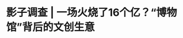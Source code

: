 <!DOCTYPE html>
<html lang="zh-CN">

<head>
    
<title>影子调查 | 一场火烧了16个亿？“博物馆”背后的文创生意_腾讯新闻</title>
<meta name="keywords" content="金丝楠,洪京城,博物馆,金丝楠木老屋,文旅,文创,火灾,长沙,火烧,湖南">
<meta name="description" content="在烈火和浓烟中，一栋二层木屋被烧成了废墟。这栋木屋位于长沙市中心的潮宗街，被称为“金丝楠木老屋文旅博物馆”。该“博物馆”由长沙市开福区城投集团负责建设，湖南商人洪京城无偿提供金丝楠木用材，并获得20年使用经营权。视频编辑：张兆亿(01:04)该“博物馆”建成后，洪京城多次在社交平台称，参照湖北恩施一栋类似建...">
<meta name="author" content="腾讯网">
<meta name="copyright" content="Copyright 1998 - 2025 Tencent. All Rights Reserved">
<meta property="og:type" content="news" />

<meta property="og:title" content="影子调查 | 一场火烧了16个亿？“博物馆”背后的文创生意_腾讯新闻" />
<meta property="og:description" content="在烈火和浓烟中，一栋二层木屋被烧成了废墟。这栋木屋位于长沙市中心的潮宗街，被称为“金丝楠木老屋文旅博物馆”。该“博物馆”由长沙市开福区城投集团负责建设，湖南商人洪京城无偿提供金丝楠木用材，并获得20年使用经营权。视频编辑：张兆亿(01:04)该“博物馆”建成后，洪京城多次在社交平台称，参照湖北恩施一栋类似建..." />
<meta property="og:url" content="https://news.qq.com/rain/a/20250529A028SE00" />
<meta property="og:image" content="https://inews.gtimg.com/news_ls/ORZsROSW-HwrJHYwHKJRxMMBEvRITxCtz1ThSlltAxNeEAA_640330/0" />
<meta property="article:author" content="澎湃新闻" />
<meta property="article:published_time" content="2025-05-29 09:04:30" />
<meta property="category" content="social" />

<meta name="baidu-site-verification" content="jJeIJ5X7pP" />
    <meta charset="utf-8" />
<meta http-equiv="X-UA-Compatible" content="IE=Edge" />
<meta name="viewport" content="width=device-width, initial-scale=1, shrink-to-fit=no" />
<link rel="dns-prefetch" href="mat1.gtimg.com">
<link rel="dns-prefetch" href="i.news.qq.com">
<link rel="shortcut icon" href="https://mat1.gtimg.com/qqcdn/qqindex2021/favicon.ico">
<script nomodule="true" src="https://mat1.gtimg.com/qqcdn/qqindex2021/common-static/20240515201444/core3-37-1.min.js"></script>
<script>
  try {
    if (!window.IntersectionObserver) {
      var observerScript = document.createElement('script');
      observerScript.src = "https://mat1.gtimg.com/qqcdn/qqindex2021/common-static/20241024141058/intersection-observer-polyfill.js";
      document.head.appendChild(observerScript);
    }
  } catch (error) {}
</script>

<script>
  try {
    if (!Element.prototype.scrollTo) {
      var scrollScript = document.createElement('script');
      scrollScript.src = "https://mat1.gtimg.com/qqcdn/qqindex2021/common-static/20241025153001/scroll-behavior-polyfill.js";
      document.head.appendChild(scrollScript);
    }
  } catch (error) {}
</script>
<script>
  try {
    if ('scrollRestoration' in window.history) {
      window.history.scrollRestoration = 'manual';
    }
    window.isPcClient = Boolean(window.electron) && (
      window.navigator.userAgent.indexOf('pc-client') > 0 ||
      window.navigator.userAgent.indexOf('TencentNews') > 0
    );
  } catch {}
</script>
<script>
  try {
    if (window.isPcClient) {
      var bodyStyle = document.createElement('style');
      bodyStyle.innerText = 'body{ zoom: 0.95 }';
      document.head.appendChild(bodyStyle);
    }
  } catch {}
</script>
<script>
  window.DATA = {"url":"https://view.inews.qq.com/a/20250529A028SE00","article_id":"20250529A028SE00","article_type":"0","title":"影子调查 | 一场火烧了16个亿？“博物馆”背后的文创生意","desc":"在烈火和浓烟中，一栋二层木屋被烧成了废墟。这栋木屋位于长沙市中心的潮宗街，被称为“金丝楠木老屋文旅博物馆”。该“博物馆”由长沙市开福区城投集团负责建设，湖南商人洪京城无偿提供金丝楠木用材，并获得20年使用经营权。视频编辑：张兆亿(01:04)该“博物馆”建成后，洪京城多次在社交平台称，参照湖北恩施一栋类似建...","iNewsRecommendLevel":1,"abstract":"在烈火和浓烟中，一栋二层木屋被烧成了废墟。这栋木屋位于长沙市中心的潮宗街，被称为“金丝楠木老屋文旅博物馆”。该“博物馆”由长沙市开福区城投集团负责建设，湖南商人洪京城无偿提供金丝楠木用材，并获得20年使用经营权。视频编辑：张兆亿(01:04)该“博物馆”建成后，洪京城多次在社交平台称，参照湖北恩施一栋类似建...","catalog1":"social","ad_channel_sign":"news","introduction":"","media":"澎湃新闻","media_id":"5007264","pubtime":"2025-05-29 09:04:30","comment_id":"8415785676","political":0,"cmsId":"20250529A028SE00","cms_id":"20250529A028SE00","closeAllAd":0,"closeAllFavorite":false,"originContent":{"directory":{"ai_list":[{"desc":"金丝楠木老屋文旅博物馆火灾","link":"AIPOS_0"},{"desc":"金丝楠木老屋的价值争议","link":"AIPOS_1"},{"desc":"火灾事故认定及损失","link":"AIPOS_2"},{"desc":"真假楠木之争","link":"AIPOS_3"},{"desc":"博物馆未经审批备案","link":"AIPOS_4"}],"enable":2,"list":null},"key_points_show":["长沙市中心的“金丝楠木老屋文旅博物馆”在5月10日的一场火灾中化为废墟，造成直接财产损失267.9万余元。","火灾发生时，该“博物馆”的二楼正在燃烧，洪京城称捐赠的“金丝楠木老屋”价值16亿元，但开福区应急管理局认为主体结构并非金丝楠木。","由于“金丝楠木老屋文旅博物馆”并未经过审批备案，其建设运营方卷入舆论漩涡。","洪京城计划完善项目硬件和软件设施后，再申报“博物馆”，但火灾给其与城投集团的20年“合作”蒙上阴影。"],"text":"\u003cdiv class=\"rich_media_content\"\u003e\u003cp\u003e在烈火和浓烟中，一栋二层木屋被烧成了废墟。\u003c/p\u003e\u003cp\u003e这栋木屋位于长沙市中心的潮宗街，被称为“金丝楠木老屋文旅博物馆”。该“博物馆”由长沙市开福区城投集团负责建设，湖南商人洪京城无偿提供金丝楠木用材，并获得20年使用经营权。\u003c/p\u003e\u003c!--VIDEO_0--\u003e\u003cspan style=\"text-align: center;font-size: 13px;color: rgb(136, 136, 136); line-height: 14px;margin-bottom: 22px;margin-top: 8px; display: block;\"\u003e\u003c/span\u003e\u003cdiv class=\"news_video_name\" data-exeditor-arbitrary-box=\"wrap\"\u003e\u003cp class=\"qqnews_image_desc\" style=\"color: #666; font-size: 14px; text-align: center\"\u003e视频编辑：张兆亿\u003c/p\u003e\u003c/div\u003e\u003cp\u003e该“博物馆”建成后，洪京城多次在社交平台称，参照湖北恩施一栋类似建筑的评估价值，其捐赠的这栋有400年历史的“金丝楠木老屋”，价值16亿元。\u003c/p\u003e\u003cp style=\"text-align: center\"\u003e\u003c!--IMG_0--\u003e\u003c/p\u003e\u003cp class=\"qqnews_image_desc\" style=\"color: #666; font-size: 14px; text-align: center\"\u003e起火点位于“金丝楠木老屋”的二楼。视频截图。本文图片除标注外，均为澎湃新闻记者 朱远祥 图\u003c/p\u003e\u003cp\u003e\u003c/p\u003e\u003cp\u003e\u003c/p\u003e\u003cp\u003e5月10日的一场大火，烧掉了这栋“价值16亿”的木屋，以及屋内大部分金丝楠木家具和文创产品。\u003c/p\u003e\u003cp\u003e5月23日，长沙市开福区消防救援大队出具了火灾事故认定书。此次火灾造成的直接财产损失统计为267.9万余元。而在接受澎湃新闻采访时，开福区应急管理局负责人认为，建设“金丝楠木老屋”使用的材料并非金丝楠木。\u003c/p\u003e\u003cp\u003e长沙市开福区文化旅游体育局文物科（考古研究和文物保护中心）相关人士也明确表示，所谓的“金丝楠木老屋文旅博物馆”不是博物馆，“里面也没有文物”，而且并未经过审批备案。\u003c/p\u003e\u003cp style=\"text-align: center\"\u003e\u003c!--IMG_1--\u003e\u003c/p\u003e\u003cp class=\"qqnews_image_desc\" style=\"color: #666; font-size: 14px; text-align: center\"\u003e火灾现场 视频截图\u003c/p\u003e\u003cp\u003e\u003c/p\u003e\u003cp\u003e\u003c/p\u003e\u003cp\u003e洪京城则坚称老屋及屋内产品“全部是金丝楠木”，并称上报火灾损失时有“苦衷”。\u003c/p\u003e\u003cp\u003e“真假楠木”、“平账”……一场大火，将“金丝楠木文旅博物馆”的建设运营方卷入舆论漩涡。\u003c/p\u003e\u003cp\u003e\u003cstrong\u003e“金丝楠木老屋”价值16亿？\u003c/strong\u003e\u003c/p\u003e\u003cp\u003e在长沙五一广场附近，沿\u003c!--SECURE_LINK_BEGIN_0--\u003e潮宗街\u003c!--SECURE_LINK_END_0--\u003e、永清巷踏着麻石前行，经过一条叫“楠木厅”的小巷，便来到“金丝楠木老屋文旅博物馆”——现今已成废墟。\u003c/p\u003e\u003cp\u003e这起火灾事故的现场，目前仍用围挡封闭，上面贴有长沙市开福区消防救援大队的《封闭火灾现场公告》。\u003c/p\u003e\u003cp\u003e透过围挡空隙，可见“博物馆”的二层木屋大部分已烧毁，现场残留着破碎的瓦片、烧焦的木头，以及几处断壁残垣。后面不远处，是高耸的写字楼。从高处俯视，火灾废墟中矗立着仅剩的几根焦黑的木柱。除大部分材质化为灰烬的木屋外，旁边几处房屋也不同程度地受损。\u003c!--MID_AD_0--\u003e\u003c!--EOP_0--\u003e\u003c/p\u003e\u003c!--MID_ARTICLE_AD_0--\u003e\u003c!--PARAGRAPH_0--\u003e\u003cp\u003e位于楠木厅巷33号的这栋“金丝楠木老屋”，出现火情是在5月10日13时许。\u003c/p\u003e\u003cp style=\"text-align: center\"\u003e\u003c!--IMG_2--\u003e\u003c/p\u003e\u003cp class=\"qqnews_image_desc\" style=\"color: #666; font-size: 14px; text-align: center\"\u003e火灾过后的现场。\u003c/p\u003e\u003cp\u003e\u003c/p\u003e\u003cp\u003e\u003c/p\u003e\u003cp\u003e当时，该文旅项目合伙人、“执行馆长”吴聪赶到现场，她看到木屋二层正在燃烧，有消防人员用水枪喷射，但压不住火势。“馆长”洪京城赶到时，现场已燃起熊熊烈火。他后来回忆称，当时“整个人都懵了”。\u003c/p\u003e\u003cp\u003e在火灾中被烧毁的“金丝楠木老屋文旅博物馆”，于2021年动工建设，2024年5月正式对外开放。\u003c/p\u003e\u003cp style=\"text-align: center\"\u003e\u003c!--IMG_3--\u003e\u003c/p\u003e\u003cp class=\"qqnews_image_desc\" style=\"color: #666; font-size: 14px; text-align: center\"\u003e“金丝楠木老屋文旅博物馆”。资料图\u003c/p\u003e\u003cp\u003e\u003c/p\u003e\u003cp\u003e\u003c/p\u003e\u003cp\u003e2021年7月，洪京城名下的湖南楠书坊文化创意有限公司（乙方）与开福区城投集团旗下的棚改投资公司（甲方），签订了《潮宗街片区金丝楠木屋文旅项目合作协议》。\u003c/p\u003e\u003cp\u003e根据上述协议，金丝楠木老屋由甲方负责建设，享有产权和物权；乙方无偿提供主体建筑的全部金丝楠木用材，享有该木屋及配套房屋20年的使用经营管理权。\u003c/p\u003e\u003cp\u003e运营方的宣传资料显示，该馆是以金丝楠木为主题的博物馆，展馆面积1300平方米，包括400多年历史的整栋明清金丝楠木老屋（2个展厅），以及200多年古建筑相国寺展厅，还有3个禅意庭院。\u003c/p\u003e\u003cp style=\"text-align: center\"\u003e\u003c!--IMG_4--\u003e\u003c/p\u003e\u003cp class=\"qqnews_image_desc\" style=\"color: #666; font-size: 14px; text-align: center\"\u003e展馆内的一角。资料图\u003c/p\u003e\u003cp\u003e\u003c/p\u003e\u003cp\u003e\u003c/p\u003e\u003cp\u003e“这里面花了我全部的心血。”洪京城告诉澎湃新闻，展馆中有他几十年来收藏的金丝楠木家具和文创产品，包括长2.8米的金丝楠木大板桌、清朝的金丝楠木八仙桌、以及上千年的金丝楠木雕刻的艺术品……\u003c/p\u003e\u003cp\u003e“但最值钱的，肯定就是这栋金丝楠木老屋，有400多年历史。”洪京城说。\u003c/p\u003e\u003cp\u003e在社交平台的宣传视频中，洪京城曾多次称，其捐赠的“金丝楠木老屋”价值16亿元。在“16亿金丝楠木老屋免费参观打卡 ”“潮宗街的16亿金丝楠木老屋”等短视频中，洪京城解释了“为何值16亿”——他参考的是湖北恩施一栋金丝楠木老屋的评估价值。\u003c/p\u003e\u003cp style=\"text-align: center\"\u003e\u003c!--IMG_5--\u003e\u003c/p\u003e\u003cp class=\"qqnews_image_desc\" style=\"color: #666; font-size: 14px; text-align: center\"\u003e社交平台视频里的洪京城。视频截图\u003c/p\u003e\u003cp\u003e\u003c/p\u003e\u003cp\u003e\u003c/p\u003e\u003cp\u003e“它是120平方米的一层楼，评估价是8亿元。”洪京城说：“我们这栋也是400年的房子，一层就有150平方米，两层就是300多平方米。”\u003c/p\u003e\u003cp\u003e日前在接受澎湃新闻采访时，洪京城承认，“金丝楠木老屋”价值16亿元，他是对比了湖北恩施那栋400年前的老屋，“它那房子是在山里面，我这房子是在市中心的中心，而且地名就叫楠木厅，这个价值是完全不一样的。”\u003c/p\u003e\u003cp\u003e金丝楠木是我国特有的珍贵木材，1984年被列为国家二级保护植物，因其耐腐避虫、不易变形等特性，数百年来被视为理想的建筑用材。\u003c/p\u003e\u003cp\u003e此次火灾发生当日，长沙市开福区应急管理局发布“火情通报”称，开福区通泰街街道一木质结构经营文创产品的独栋商铺发生火情，过火面积约160平方米，无人员伤亡；失火原因正在调查中。\u003c/p\u003e\u003cp\u003e\u003cstrong\u003e真假楠木之争，定损另有隐情？\u003c/strong\u003e\u003c/p\u003e\u003cp\u003e5月21日，澎湃新闻记者来到长沙市开福区应急管理局，了解此次火灾损失情况。该局局长贺伟毅介绍，消防救援大队的火灾报告还未出来，但通过前期调查询问，他认为所谓“金丝楠木老屋”的主体结构并非金丝楠木，而是普通木材。\u003c!--MID_AD_1--\u003e\u003c!--EOP_1--\u003e\u003c/p\u003e\u003c!--MID_ARTICLE_AD_1--\u003e\u003c!--PARAGRAPH_1--\u003e\u003cp\u003e“他（洪京城）实际上是将买来的房屋木材进行拼装，价值大概二、三十万块钱。”贺伟毅说：“ 二、三十万块钱，你觉得可以买到金丝楠木的房子吗？不可能嘛。”\u003c/p\u003e\u003cp\u003e5月23日，长沙市开福区消防救援大队出具了《火灾事故认定书》，认定此次火灾烧毁了楠木厅33号的木结构房屋、配套用房和1处民房，另有2处民房受损；烧损文创产品、电器家具等物品，过火面积约615平方米；经统计，火灾造成的直接财产损失2679464元。\u003c/p\u003e\u003cp style=\"text-align: center\"\u003e\u003c!--IMG_6--\u003e\u003c/p\u003e\u003cp class=\"qqnews_image_desc\" style=\"color: #666; font-size: 14px; text-align: center\"\u003e长沙市开福区的潮宗街。\u003c/p\u003e\u003cp\u003e\u003c/p\u003e\u003cp\u003e\u003c/p\u003e\u003cp\u003e该文旅项目位于开福区潮宗街楠木厅巷。据记载，“楠木厅”是明朝吉王朱见浚就藩长沙时，在其王府广智门外建的一座木牌楼，梁柱均为巨大楠木。近年来，长沙市开福区打造潮宗街历史文化街区，这里的“楠木厅”受到重视。可经历数百年变迁，“楠木厅没有楠木了”。\u003c!--MID_AD_2--\u003e\u003c!--EOP_2--\u003e\u003c/p\u003e\u003c!--MID_ARTICLE_AD_2--\u003e\u003c!--PARAGRAPH_2--\u003e\u003cp\u003e“当时有领导找我，问能不能买一根金丝楠木放到这里。”洪京城回忆说：“我当时就讲，我有栋金丝楠木屋，索性捐给你们。”\u003c/p\u003e\u003cp\u003e1963年出生的洪京城，是一名经营通讯器材的商人，酷爱收藏金丝楠木。他在一条视频中称，多年前他曾以一辆奔驰轿车换得一根7000年前的金丝楠木。\u003c/p\u003e\u003cp\u003e该项目附近的一位居民告诉澎湃新闻，在潮宗街这块“寸土寸金”之地，洪京城看中的应该是20年“免租经营”的商机。\u003c/p\u003e\u003cp\u003e据洪京城、吴聪二人介绍，当年，洪京城与城投方面签订合作协议后，“金丝楠木屋”的建设首先得解决材料问题。洪京城将自己收藏的一栋老屋的金丝楠木材料“捐赠”了出来。“400多年前的老屋，在那边没有挂牌。” 洪京城说：“我2018年买的，买的时候（木材）全部编了号，从四川泸州叙永县搬到长沙。”\u003c!--MID_AD_3--\u003e\u003c!--EOP_3--\u003e\u003c/p\u003e\u003c!--MID_ARTICLE_AD_3--\u003e\u003c!--PARAGRAPH_3--\u003e\u003cp\u003e洪京城说，当年他买那栋金丝楠木老屋木材花了几十万元，加上其他相关费用“花了100多万”。一旁的吴聪补充说，她帮洪京城算了一笔账，“总的费用大概是118万，现在买不到了。”\u003c/p\u003e\u003cp style=\"text-align: center\"\u003e\u003c!--IMG_7--\u003e\u003c/p\u003e\u003cp class=\"qqnews_image_desc\" style=\"color: #666; font-size: 14px; text-align: center\"\u003e洪京城在视频中宣传其金丝楠木家具 视频截图\u003c/p\u003e\u003cp\u003e\u003c/p\u003e\u003cp\u003e\u003c/p\u003e\u003cp\u003e2021年下半年，根据洪京城提供的木材，“金丝楠木老屋”主体建成。\u003c/p\u003e\u003cp\u003e吴聪说，去年她加入“金丝楠木老屋文旅博物馆”项目后，投入资金加固木屋、建设花园，包括洪京城近年来对该项目的投入，“有银行流水的成本就有一千多万元”。\u003c/p\u003e\u003cp\u003e洪京城、吴聪二人称，火灾后进行“定损”时，他们被告知，如果损失超过300万元，他们可能面临“失火罪”之责，因此最后申报的直接财产损失仅160多万元。“我们是闭着眼睛签了字，损失远远不止这点。”吴聪说。\u003c/p\u003e\u003cp\u003e火灾发生当日，曾有人驾驶推土机进入现场清理。吴聪说，她当时提醒相关人员“相国寺是古建筑”，推土机才离场。\u003c/p\u003e\u003cp\u003e这场大火不仅烧毁了“金丝楠木老屋博物馆”，还波及旁边的“相国寺”——该建筑占地面积超过四百平方米，其中已收为公房的那部分由洪京城使用管理，其余部分由3户居民居住。\u003c/p\u003e\u003cp\u003e该“相国寺”又称相国庙、相国祠。据清朝《长沙县志》记载，该建筑是为纪念西汉丞相萧何、曹参而建。\u003c/p\u003e\u003cp\u003e“今天潮宗街失火，最惨痛的损失是相国祠被烧了！”火灾当日，湖南大学建筑学院教授柳肃在社交平台发信息称，相国祠是长沙仅存的两座传统木结构古建筑之一。\u003c/p\u003e\u003cp\u003e火灾后多次到现场查看的吴聪告诉澎湃新闻，相国祠屋顶等处的木质材料被大火烧毁，幸好主体结构损坏不大。\u003c/p\u003e\u003cp\u003e此次火灾，到底是什么原因引发的？\u003c/p\u003e\u003cp\u003e洪京城称，他曾怀疑“人为因素”。据其介绍，他运营“金丝楠木博物馆”的文化创意公司曾发生股权纠纷，曾是股东的对方视他为“眼中钉”。\u003c/p\u003e\u003cp\u003e5月23日，开福区消防救援大队作出《火灾事故认定书》，认定此次火灾属于一般火灾事故，能排除人为放火、雷击、燃放烟花爆竹、遗留火种等原因，“起火原因不能排除电气故障引发火灾”。\u003c/p\u003e\u003cp\u003e火灾发生后，有网友评论称，金丝楠木燃点较高，一般不易起火。此后，网上又引发了“真假楠木”、“调包”、“平账”等议论。\u003c/p\u003e\u003cp\u003e\u003cstrong\u003e“博物馆”未经审批，该文创项目是否重建？\u003c/strong\u003e\u003c/p\u003e\u003cp\u003e洪京城称，该项目当年以“金丝楠木老屋文旅博物馆”之名申报。后来建成的木屋照片显示，正门上方刻着“楠木厅”三字，一侧门口的牌子上写着“金丝楠木老屋文旅博物馆”。\u003c/p\u003e\u003cp\u003e在宣传资料和社交平台中， 洪京城的头衔有一长串文字——长沙潮宗街金丝楠木老屋捐赠者、金丝楠木老屋文旅博物馆馆长。\u003c/p\u003e\u003cp\u003e不过，火灾发生后，无论是开福区应急管理局的“火情通报”，还是消防救援大队的“火灾事故认定书”，均未写明被烧建筑是“博物馆”，而是将其表述为“经营文创产品的独栋商铺”或“楠木厅巷33号木结构房屋”。\u003c/p\u003e\u003cp\u003e“他所说的博物馆，没有经过任何部门审批。” 开福区应急管理局局长贺伟毅对澎湃新闻说：“它其实就是一个商铺。”\u003c/p\u003e\u003cp\u003e根据相关规定，申请设立博物馆必须经文物行政部门审批备案。\u003c/p\u003e\u003cp style=\"text-align: center\"\u003e\u003c!--IMG_8--\u003e\u003c/p\u003e\u003cp class=\"qqnews_image_desc\" style=\"color: #666; font-size: 14px; text-align: center\"\u003e木屋外挂着“文旅博物馆”的牌子。资料图\u003c/p\u003e\u003cp\u003e\u003c/p\u003e\u003cp\u003e\u003c/p\u003e\u003cp\u003e5月21日，开福区文化旅游体育局文物科（考古研究和文物保护中心）工作人员马紫薇向澎湃新闻记者介绍，所谓的“金丝楠木老屋文旅博物馆”并未经过审批备案，“不是博物馆，里面也没有文物。”\u003c/p\u003e\u003cp\u003e对此，洪京城向澎湃新闻解释：“我们在走流程当中。”他计划完善该项目的硬件和软件设施后，再申报“博物馆”。据其称，开福区城投方面将老屋交付给他使用时，包括水电、厕所都没有，是他后来自己出钱修建。\u003c/p\u003e\u003cp\u003e“老屋的建设过程中肯定有问题。”“执行馆长”吴聪出示一些照片称，该木屋的设计是榫卯结构，可有些木梁却用钉子牵连。她还拿出一叠材料介绍，2024年她曾多次向城投方面申请对老屋进行维修加固，包括加装消防设施，“一直没经过消防验收”。可直到火灾发生，“维修加固”并未进行。\u003c!--MID_AD_4--\u003e\u003c!--EOP_4--\u003e\u003c/p\u003e\u003c!--MID_ARTICLE_AD_4--\u003e\u003c!--PARAGRAPH_4--\u003e\u003cp\u003e2024年5月，“金丝楠木老屋文旅博物馆”正式对外开放。相关视频照片显示，该“博物馆”的展品中有不少金丝楠木家具，吸引了一批批前来参观的游客，甚至成为游客们慕名而来的“打卡”地。\u003c/p\u003e\u003cp style=\"text-align: center\"\u003e\u003c!--IMG_9--\u003e\u003c/p\u003e\u003cp class=\"qqnews_image_desc\" style=\"color: #666; font-size: 14px; text-align: center\"\u003e展馆内对外销售的文创产品。资料图\u003c/p\u003e\u003cp\u003e\u003c/p\u003e\u003cp\u003e\u003c/p\u003e\u003cp\u003e该“博物馆”的展品包括向游客销售的一系列文创产品——手串、挂牌、梳子、工艺品、楠木饰品等。吴聪还依托其“香灵儿”健康管理公司，在这里推销“楠木厅的楠木香”。\u003c/p\u003e\u003cp\u003e洪京城说，2025年以来，“老屋”的人气愈来愈旺，文创产品也卖得不错。但一场大火，将“老屋”烧为灰烬，也给洪京城与城投集团的20年“合作”蒙上阴影。\u003c/p\u003e\u003cp\u003e5月21日，长沙开福城投集团有限责任公司的总经理宁帅婉拒了采访，但言语间还是透露出他的一些看法。\u003c/p\u003e\u003cp\u003e“这情况并不像坊间传闻，这里面出入很大。”宁帅说，他并不认可洪京城“捐赠金丝楠木老屋”的说法，“这肯定不能算捐，这怎么可能算是捐赠呢。”\u003c/p\u003e\u003cp\u003e“他是一个做生意的人，可能对他的损失有一些夸大，”宁帅说：“但是夸大也要有一个度，是吧。”\u003c/p\u003e\u003cp\u003e有着生意人、文化人多重身份的洪京城，希望能重建“金丝楠木文旅博物馆”。他说如果有灾后资金补贴，他愿全部投入重建之中。\u003c/p\u003e\u003cp\u003e经历火灾和舆情风波之后，这个遭受重创的文旅项目何去何从？\u003c/p\u003e\u003cdiv powered-by=\"qqnews_ex-editor\"\u003e\u003c/div\u003e\u003cstyle\u003e.rich_media_content{--news-tabel-th-night-color: #444444;--news-font-day-color: #333;--news-font-night-color: #d9d9d9;--news-bottom-distance: 22px}.rich_media_content p:not([data-exeditor-arbitrary-box=image-box]){letter-spacing:.5px;line-height:30px;margin-bottom:var(--news-bottom-distance);word-wrap:break-word}.rich_media_content{color:var(--news-font-day-color);font-size:18px}@media(prefers-color-scheme:dark){body:not([data-weui-theme=light]):not([dark-mode-disable=true]) .rich_media_content p:not([data-exeditor-arbitrary-box=image-box]){letter-spacing:.5px;line-height:30px;margin-bottom:var(--news-bottom-distance);word-wrap:break-word}body:not([data-weui-theme=light]):not([dark-mode-disable=true]) .rich_media_content{color:var(--news-font-night-color)}}.data_color_scheme_dark .rich_media_content p:not([data-exeditor-arbitrary-box=image-box]){letter-spacing:.5px;line-height:30px;margin-bottom:var(--news-bottom-distance);word-wrap:break-word}.data_color_scheme_dark .rich_media_content{color:var(--news-font-night-color)}.data_color_scheme_dark .rich_media_content{font-size:18px}.rich_media_content p[data-exeditor-arbitrary-box=image-box]{margin-bottom:11px}.rich_media_content\u003ediv:not(.qnt-video),.rich_media_content\u003esection{margin-bottom:var(--news-bottom-distance)}.rich_media_content hr{margin-bottom:var(--news-bottom-distance)}.rich_media_content .link_list{margin:0;margin-top:20px;min-height:0!important}.rich_media_content blockquote{background:#f9f9f9;border-left:6px solid #ccc;margin:1.5em 10px;padding:.5em 10px}.rich_media_content blockquote p{margin-bottom:0!important}.data_color_scheme_dark .rich_media_content blockquote{background:#323232}@media(prefers-color-scheme:dark){body:not([data-weui-theme=light]):not([dark-mode-disable=true]) .rich_media_content blockquote{background:#323232}}.rich_media_content ol[data-ex-list]{--ol-start: 1;--ol-list-style-type: decimal;list-style-type:none;counter-reset:olCounter calc(var(--ol-start,1) - 1);position:relative}.rich_media_content ol[data-ex-list]\u003eli\u003e:first-child::before{content:counter(olCounter,var(--ol-list-style-type)) '. ';counter-increment:olCounter;font-variant-numeric:tabular-nums;display:inline-block}.rich_media_content ul[data-ex-list]{--ul-list-style-type: circle;list-style-type:none;position:relative}.rich_media_content ul[data-ex-list].nonUnicode-list-style-type\u003eli\u003e:first-child::before{content:var(--ul-list-style-type) ' ';font-variant-numeric:tabular-nums;display:inline-block;transform:scale(0.5)}.rich_media_content ul[data-ex-list].unicode-list-style-type\u003eli\u003e:first-child::before{content:var(--ul-list-style-type) ' ';font-variant-numeric:tabular-nums;display:inline-block;transform:scale(0.8)}.rich_media_content ol:not([data-ex-list]){padding-left:revert}.rich_media_content ul:not([data-ex-list]){padding-left:revert}.rich_media_content table{display:table;border-collapse:collapse;margin-bottom:var(--news-bottom-distance)}.rich_media_content table th,.rich_media_content table td{word-wrap:break-word;border:1px solid #ddd;white-space:nowrap;padding:2px 5px}.rich_media_content table th{font-weight:700;background-color:#f0f0f0;text-align:left}.rich_media_content table p{margin-bottom:0!important}.data_color_scheme_dark .rich_media_content table th{background:var(--news-tabel-th-night-color)}@media(prefers-color-scheme:dark){body:not([data-weui-theme=light]):not([dark-mode-disable=true]) .rich_media_content table th{background:var(--news-tabel-th-night-color)}}.rich_media_content .qqnews_image_desc,.rich_media_content p[type=om-image-desc]{line-height:20px!important;text-align:center!important;font-size:14px!important;color:#666!important}.rich_media_content div[data-exeditor-arbitrary-box=wrap]:not([data-exeditor-arbitrary-box-special-style]){max-width:100%}.rich_media_content .qqnews-content{--wmfont: 0;--wmcolor: transparent;font-size:var(--wmfont);color:var(--wmcolor);line-height:var(--wmfont)!important;margin-bottom:var(--wmfont)!important}.rich_media_content .qqnews_sign_emphasis{background:#f7f7f7}.rich_media_content .qqnews_sign_emphasis ol{word-wrap:break-word;border:none;color:#5c5c5c;line-height:28px;list-style:none;margin:14px 0 6px;padding:16px 15px 4px}.rich_media_content .qqnews_sign_emphasis p{margin-bottom:12px!important}.rich_media_content .qqnews_sign_emphasis ol\u003eli\u003ep{padding-left:30px}.rich_media_content .qqnews_sign_emphasis ol\u003eli{list-style:none}.rich_media_content .qqnews_sign_emphasis ol\u003eli\u003ep:first-child::before{margin-left:-30px;content:counter(olCounter,decimal) ''!important;counter-increment:olCounter!important;font-variant-numeric:tabular-nums!important;background:#37f;border-radius:2px;color:#fff;font-size:15px;font-style:normal;text-align:center;line-height:18px;width:18px;height:18px;margin-right:12px;position:relative;top:-1px}.data_color_scheme_dark .rich_media_content .qqnews_sign_emphasis{background:#262626}.data_color_scheme_dark .rich_media_content .qqnews_sign_emphasis ol\u003eli\u003ep{color:#a9a9a9}@media(prefers-color-scheme:dark){body:not([data-weui-theme=light]):not([dark-mode-disable=true]) .rich_media_content .qqnews_sign_emphasis{background:#262626}body:not([data-weui-theme=light]):not([dark-mode-disable=true]) .rich_media_content .qqnews_sign_emphasis ol\u003eli\u003ep{color:#a9a9a9}}.rich_media_content h1,.rich_media_content h2,.rich_media_content h3,.rich_media_content h4,.rich_media_content h5,.rich_media_content h6{margin-bottom:var(--news-bottom-distance);font-weight:700}.rich_media_content h1{font-size:20px}.rich_media_content h2,.rich_media_content h3{font-size:19px}.rich_media_content h4,.rich_media_content h5,.rich_media_content h6{font-size:18px}.rich_media_content li:empty{display:none}.rich_media_content ul,.rich_media_content ol{margin-bottom:var(--news-bottom-distance)}.rich_media_content div\u003ep:only-child{margin-bottom:0!important}.rich_media_content .cms-cke-widget-title-wrap p{margin-bottom:0!important}\u003c/style\u003e\u003c/div\u003e","version":"v2"},"originAttribute":{"IMG_0":{"bigOrigUrl":"https://inews.gtimg.com/om_bt/OnBTrDvKM5zV7bqgnQw7L6rUERkGgxd7kCLUklVJtxO1kAA/0","compressUrl":"https://inews.gtimg.com/om_bt/OnBTrDvKM5zV7bqgnQw7L6rUERkGgxd7kCLUklVJtxO1kAA/641","desc":"","fullPic":"1","height":517,"imgurl0":"https://inews.gtimg.com/om_bt/OnBTrDvKM5zV7bqgnQw7L6rUERkGgxd7kCLUklVJtxO1kAA/0","imgurl1000":"https://inews.gtimg.com/om_bt/OnBTrDvKM5zV7bqgnQw7L6rUERkGgxd7kCLUklVJtxO1kAA/1000","islong":0,"origUrl":"https://inews.gtimg.com/om_bt/OnBTrDvKM5zV7bqgnQw7L6rUERkGgxd7kCLUklVJtxO1kAA/641","size":85,"style":"display: inline-block; max-width: 100%; width: 950px","thumb":"https://inews.gtimg.com/om_bt/OnBTrDvKM5zV7bqgnQw7L6rUERkGgxd7kCLUklVJtxO1kAA_181x181s/0","url":"https://inews.gtimg.com/om_bt/OnBTrDvKM5zV7bqgnQw7L6rUERkGgxd7kCLUklVJtxO1kAA/641","width":641},"IMG_1":{"bigOrigUrl":"https://inews.gtimg.com/om_bt/OQySGnv2WpOTHrHlOz91a0mul9jV1_ZF8_h0gLY1js2hQAA/0","compressUrl":"https://inews.gtimg.com/om_bt/OQySGnv2WpOTHrHlOz91a0mul9jV1_ZF8_h0gLY1js2hQAA/641","desc":"","fullPic":"1","height":478,"imgurl0":"https://inews.gtimg.com/om_bt/OQySGnv2WpOTHrHlOz91a0mul9jV1_ZF8_h0gLY1js2hQAA/0","imgurl1000":"https://inews.gtimg.com/om_bt/OQySGnv2WpOTHrHlOz91a0mul9jV1_ZF8_h0gLY1js2hQAA/1000","islong":0,"origUrl":"https://inews.gtimg.com/om_bt/OQySGnv2WpOTHrHlOz91a0mul9jV1_ZF8_h0gLY1js2hQAA/641","size":135,"style":"display: inline-block; max-width: 100%; width: 950px","thumb":"https://inews.gtimg.com/om_bt/OQySGnv2WpOTHrHlOz91a0mul9jV1_ZF8_h0gLY1js2hQAA_181x181s/0","url":"https://inews.gtimg.com/om_bt/OQySGnv2WpOTHrHlOz91a0mul9jV1_ZF8_h0gLY1js2hQAA/641","width":641},"IMG_2":{"bigOrigUrl":"https://inews.gtimg.com/om_bt/Oz4410GrZajzBALhZUjM8D1TxRveP9OjSvmIkNxQmUOskAA/0","compressUrl":"https://inews.gtimg.com/om_bt/Oz4410GrZajzBALhZUjM8D1TxRveP9OjSvmIkNxQmUOskAA/641","desc":"","fullPic":"1","height":481,"imgurl0":"https://inews.gtimg.com/om_bt/Oz4410GrZajzBALhZUjM8D1TxRveP9OjSvmIkNxQmUOskAA/0","imgurl1000":"https://inews.gtimg.com/om_bt/Oz4410GrZajzBALhZUjM8D1TxRveP9OjSvmIkNxQmUOskAA/1000","islong":0,"origUrl":"https://inews.gtimg.com/om_bt/Oz4410GrZajzBALhZUjM8D1TxRveP9OjSvmIkNxQmUOskAA/641","size":263,"style":"display: inline-block; max-width: 100%; width: 950px","thumb":"https://inews.gtimg.com/om_bt/Oz4410GrZajzBALhZUjM8D1TxRveP9OjSvmIkNxQmUOskAA_181x181s/0","url":"https://inews.gtimg.com/om_bt/Oz4410GrZajzBALhZUjM8D1TxRveP9OjSvmIkNxQmUOskAA/641","width":641},"IMG_3":{"bigOrigUrl":"https://inews.gtimg.com/om_bt/O5344v_eVNIcXGmJ-GAhhDpcSeCcbxZ3q6b9hbgis3bJsAA/0","compressUrl":"https://inews.gtimg.com/om_bt/O5344v_eVNIcXGmJ-GAhhDpcSeCcbxZ3q6b9hbgis3bJsAA/641","desc":"","fullPic":"1","height":404,"imgurl0":"https://inews.gtimg.com/om_bt/O5344v_eVNIcXGmJ-GAhhDpcSeCcbxZ3q6b9hbgis3bJsAA/0","imgurl1000":"https://inews.gtimg.com/om_bt/O5344v_eVNIcXGmJ-GAhhDpcSeCcbxZ3q6b9hbgis3bJsAA/1000","islong":0,"origUrl":"https://inews.gtimg.com/om_bt/O5344v_eVNIcXGmJ-GAhhDpcSeCcbxZ3q6b9hbgis3bJsAA/641","size":199,"style":"display: inline-block; max-width: 100%; width: 950px","thumb":"https://inews.gtimg.com/om_bt/O5344v_eVNIcXGmJ-GAhhDpcSeCcbxZ3q6b9hbgis3bJsAA_181x181s/0","url":"https://inews.gtimg.com/om_bt/O5344v_eVNIcXGmJ-GAhhDpcSeCcbxZ3q6b9hbgis3bJsAA/641","width":641},"IMG_4":{"bigOrigUrl":"https://inews.gtimg.com/om_bt/OOdUqjN7nNG2K5-ILUonoPRzKHxuruVVL9jO0Tw0cR7noAA/0","compressUrl":"https://inews.gtimg.com/om_bt/OOdUqjN7nNG2K5-ILUonoPRzKHxuruVVL9jO0Tw0cR7noAA/641","desc":"","fullPic":"1","height":482,"imgurl0":"https://inews.gtimg.com/om_bt/OOdUqjN7nNG2K5-ILUonoPRzKHxuruVVL9jO0Tw0cR7noAA/0","imgurl1000":"https://inews.gtimg.com/om_bt/OOdUqjN7nNG2K5-ILUonoPRzKHxuruVVL9jO0Tw0cR7noAA/1000","islong":0,"origUrl":"https://inews.gtimg.com/om_bt/OOdUqjN7nNG2K5-ILUonoPRzKHxuruVVL9jO0Tw0cR7noAA/641","size":164,"style":"display: inline-block; max-width: 100%; width: 950px","thumb":"https://inews.gtimg.com/om_bt/OOdUqjN7nNG2K5-ILUonoPRzKHxuruVVL9jO0Tw0cR7noAA_181x181s/0","url":"https://inews.gtimg.com/om_bt/OOdUqjN7nNG2K5-ILUonoPRzKHxuruVVL9jO0Tw0cR7noAA/641","width":641},"IMG_5":{"bigOrigUrl":"https://inews.gtimg.com/om_bt/OfAM3CjKOn8hhWdw5CnAccLMoAQ3Eu3aR4DPGYmnMJ4yMAA/0","compressUrl":"https://inews.gtimg.com/om_bt/OfAM3CjKOn8hhWdw5CnAccLMoAQ3Eu3aR4DPGYmnMJ4yMAA/641","desc":"","fullPic":"1","height":1040,"imgurl0":"https://inews.gtimg.com/om_bt/OfAM3CjKOn8hhWdw5CnAccLMoAQ3Eu3aR4DPGYmnMJ4yMAA/0","imgurl1000":"https://inews.gtimg.com/om_bt/OfAM3CjKOn8hhWdw5CnAccLMoAQ3Eu3aR4DPGYmnMJ4yMAA/1000","islong":0,"origUrl":"https://inews.gtimg.com/om_bt/OfAM3CjKOn8hhWdw5CnAccLMoAQ3Eu3aR4DPGYmnMJ4yMAA/641","size":209,"style":"display: inline-block; max-width: 100%; width: 950px","thumb":"https://inews.gtimg.com/om_bt/OfAM3CjKOn8hhWdw5CnAccLMoAQ3Eu3aR4DPGYmnMJ4yMAA_181x181s/0","url":"https://inews.gtimg.com/om_bt/OfAM3CjKOn8hhWdw5CnAccLMoAQ3Eu3aR4DPGYmnMJ4yMAA/641","width":641},"IMG_6":{"bigOrigUrl":"https://inews.gtimg.com/om_bt/Ok_bkstb9QYOE3adVc9o7IAl78cT5ykvSqxaSWfteJCSUAA/0","compressUrl":"https://inews.gtimg.com/om_bt/Ok_bkstb9QYOE3adVc9o7IAl78cT5ykvSqxaSWfteJCSUAA/641","desc":"","fullPic":"1","height":481,"imgurl0":"https://inews.gtimg.com/om_bt/Ok_bkstb9QYOE3adVc9o7IAl78cT5ykvSqxaSWfteJCSUAA/0","imgurl1000":"https://inews.gtimg.com/om_bt/Ok_bkstb9QYOE3adVc9o7IAl78cT5ykvSqxaSWfteJCSUAA/1000","islong":0,"origUrl":"https://inews.gtimg.com/om_bt/Ok_bkstb9QYOE3adVc9o7IAl78cT5ykvSqxaSWfteJCSUAA/641","size":214,"style":"display: inline-block; max-width: 100%; width: 950px","thumb":"https://inews.gtimg.com/om_bt/Ok_bkstb9QYOE3adVc9o7IAl78cT5ykvSqxaSWfteJCSUAA_181x181s/0","url":"https://inews.gtimg.com/om_bt/Ok_bkstb9QYOE3adVc9o7IAl78cT5ykvSqxaSWfteJCSUAA/641","width":641},"IMG_7":{"bigOrigUrl":"https://inews.gtimg.com/om_bt/Od_MWAy86h1hlOqHbATHPl6f5x5ei1PWDk8lcvG8z9dNMAA/0","compressUrl":"https://inews.gtimg.com/om_bt/Od_MWAy86h1hlOqHbATHPl6f5x5ei1PWDk8lcvG8z9dNMAA/641","desc":"","fullPic":"1","height":849,"imgurl0":"https://inews.gtimg.com/om_bt/Od_MWAy86h1hlOqHbATHPl6f5x5ei1PWDk8lcvG8z9dNMAA/0","imgurl1000":"https://inews.gtimg.com/om_bt/Od_MWAy86h1hlOqHbATHPl6f5x5ei1PWDk8lcvG8z9dNMAA/1000","islong":0,"origUrl":"https://inews.gtimg.com/om_bt/Od_MWAy86h1hlOqHbATHPl6f5x5ei1PWDk8lcvG8z9dNMAA/641","size":163,"style":"display: inline-block; max-width: 100%; width: 950px","thumb":"https://inews.gtimg.com/om_bt/Od_MWAy86h1hlOqHbATHPl6f5x5ei1PWDk8lcvG8z9dNMAA_181x181s/0","url":"https://inews.gtimg.com/om_bt/Od_MWAy86h1hlOqHbATHPl6f5x5ei1PWDk8lcvG8z9dNMAA/641","width":641},"IMG_8":{"bigOrigUrl":"https://inews.gtimg.com/om_bt/Oqk2DihapU53WQ8KYB8fn-ZeRmN0gZdIcRPE4dcZbQtggAA/0","compressUrl":"https://inews.gtimg.com/om_bt/Oqk2DihapU53WQ8KYB8fn-ZeRmN0gZdIcRPE4dcZbQtggAA/641","desc":"","fullPic":"1","height":852,"imgurl0":"https://inews.gtimg.com/om_bt/Oqk2DihapU53WQ8KYB8fn-ZeRmN0gZdIcRPE4dcZbQtggAA/0","imgurl1000":"https://inews.gtimg.com/om_bt/Oqk2DihapU53WQ8KYB8fn-ZeRmN0gZdIcRPE4dcZbQtggAA/1000","islong":0,"origUrl":"https://inews.gtimg.com/om_bt/Oqk2DihapU53WQ8KYB8fn-ZeRmN0gZdIcRPE4dcZbQtggAA/641","size":301,"style":"display: inline-block; max-width: 100%; width: 950px","thumb":"https://inews.gtimg.com/om_bt/Oqk2DihapU53WQ8KYB8fn-ZeRmN0gZdIcRPE4dcZbQtggAA_181x181s/0","url":"https://inews.gtimg.com/om_bt/Oqk2DihapU53WQ8KYB8fn-ZeRmN0gZdIcRPE4dcZbQtggAA/641","width":641},"IMG_9":{"bigOrigUrl":"https://inews.gtimg.com/om_bt/OC1-IFUh7ajH8Himoyb6muqfyYTAYGc60U3TwSM9Mpf9IAA/0","compressUrl":"https://inews.gtimg.com/om_bt/OC1-IFUh7ajH8Himoyb6muqfyYTAYGc60U3TwSM9Mpf9IAA/641","desc":"","fullPic":"1","height":482,"imgurl0":"https://inews.gtimg.com/om_bt/OC1-IFUh7ajH8Himoyb6muqfyYTAYGc60U3TwSM9Mpf9IAA/0","imgurl1000":"https://inews.gtimg.com/om_bt/OC1-IFUh7ajH8Himoyb6muqfyYTAYGc60U3TwSM9Mpf9IAA/1000","islong":0,"origUrl":"https://inews.gtimg.com/om_bt/OC1-IFUh7ajH8Himoyb6muqfyYTAYGc60U3TwSM9Mpf9IAA/641","size":262,"style":"display: inline-block; max-width: 100%; width: 950px","thumb":"https://inews.gtimg.com/om_bt/OC1-IFUh7ajH8Himoyb6muqfyYTAYGc60U3TwSM9Mpf9IAA_181x181s/0","url":"https://inews.gtimg.com/om_bt/OC1-IFUh7ajH8Himoyb6muqfyYTAYGc60U3TwSM9Mpf9IAA/641","width":641},"VIDEO_0":{"asDownloader":"","asSensitiveNormal":"","aspect":"0.56","desc":"","duration":"01:04","height":360,"img":"https://puui.qpic.cn/vpic_cover/v3091rkhtf5/v3091rkhtf5_hz.jpg/0","jumpword":"","playmode":1,"playurl":"http://inews.qq.com/webVideo?vid=v3091rkhtf5\u0026img=https%3A%2F%2Fpuui.qpic.cn%2Fvpic_cover%2Fv3091rkhtf5%2Fv3091rkhtf5_hz.jpg%2F0\u0026appver=16.7.1_qqcom_7.2.40","screenType":-1,"style":"","title":"影子调查 | 一场火烧了16个亿？“博物馆”背后的文创生意","vid":"v3091rkhtf5","videosourcetype":1,"width":640}},"selfDeclare":{},"userAddress":"上海","card":{"chlid":"5007264","chlname":"澎湃新闻","desc":"有内涵的时政类新媒体","icon":"http://inews.gtimg.com/newsapp_ls/0/87129268_100100/0","msgEntry":1,"uin":"ecdae2b6a65be6a1d0b67d6f7646f74c6d","update_frequency":"0","vip_desc":"澎湃新闻官方账号","vip_icon_night":"http://inews.gtimg.com/newsapp_ls/0/14876049528/0","vip_place":"left","vip_type":"30013","vip_icon":"http://inews.gtimg.com/newsapp_ls/0/14876049251/0","vip_type_new":"30013","suid":"8QMf2Hpc7oQZvDjf","liveInfo":{"roomID":"1443368162","roomStatus":"2","cms_id":"RLV2025040800009000","article_type":"102"},"cpLevel":1},"interationCount":{"like":0,"collect":2,"share":3},"payment_info":{},"article_is_pay":false,"payment_column_info_v1":{"is_column_pay":false,"read_count_all":0},"tag_info_item":null,"contentWordsNum":4011,"extraProperty":{"FeedbackDetailDisableInsert":0,"zanSkinType":""},"relateWelfare":{},"aiSwitch":true,"isOversize":false,"videoArr":[]};
</script>
<script>
  window.channelInfo = {"channelConfig":{"channelNav":[{"_auto_id":"1","active_alien_img":"","alien_img":"","channel_id":"news_news_home","is_local":"0","link":"https://www.qq.com","name_cn":"首页","name_en":"home"},{"_auto_id":"2","active_alien_img":"","alien_img":"","channel_id":"news_news_top","is_local":"0","link":"","name_cn":"要闻","name_en":"news"},{"_auto_id":"4","active_alien_img":"","alien_img":"","channel_id":"news_news_bj","is_local":"1","link":"","name_cn":"北京","name_en":"bj"},{"_auto_id":"5","active_alien_img":"","alien_img":"","channel_id":"news_news_finance","is_local":"0","link":"","name_cn":"财经","name_en":"finance"},{"_auto_id":"6","active_alien_img":"","alien_img":"","channel_id":"news_news_tech","is_local":"0","link":"","name_cn":"科技","name_en":"tech"},{"_auto_id":"7","active_alien_img":"","alien_img":"","channel_id":"tv","is_local":"0","link":"https://v.qq.com/channel/tv/?ptag=qqnews","name_cn":"电视剧","name_en":"tv"},{"_auto_id":"8","active_alien_img":"","alien_img":"","channel_id":"news_news_qa","is_local":"0","link":"","name_cn":"热问","name_en":"qa"},{"_auto_id":"9","active_alien_img":"","alien_img":"","channel_id":"news_news_ent","is_local":"0","link":"","name_cn":"娱乐","name_en":"ent"},{"_auto_id":"10","active_alien_img":"","alien_img":"","channel_id":"variety","is_local":"0","link":"https://v.qq.com/channel/variety/?ptag=qqnews","name_cn":"综艺","name_en":"variety"},{"_auto_id":"11","active_alien_img":"","alien_img":"","channel_id":"news_news_sports","is_local":"0","link":"","name_cn":"体育","name_en":"sports"},{"_auto_id":"13","active_alien_img":"","alien_img":"","channel_id":"news_news_nba","is_local":"0","link":"","name_cn":"NBA","name_en":"nba"},{"_auto_id":"14","active_alien_img":"","alien_img":"","channel_id":"news_news_world","is_local":"0","link":"","name_cn":"国际","name_en":"world"},{"_auto_id":"15","active_alien_img":"","alien_img":"","channel_id":"news_news_mil","is_local":"0","link":"","name_cn":"军事","name_en":"milite"},{"_auto_id":"16","active_alien_img":"","alien_img":"","channel_id":"news_news_auto","is_local":"0","link":"","name_cn":"汽车","name_en":"auto"},{"_auto_id":"17","active_alien_img":"","alien_img":"","channel_id":"news_news_house","is_local":"0","link":"","name_cn":"房产","name_en":"house"},{"_auto_id":"18","active_alien_img":"","alien_img":"","channel_id":"news_news_edu","is_local":"0","link":"","name_cn":"教育","name_en":"edu"},{"_auto_id":"19","active_alien_img":"","alien_img":"","channel_id":"news_news_antip","is_local":"0","link":"","name_cn":"健康","name_en":"health"},{"_auto_id":"20","active_alien_img":"","alien_img":"","channel_id":"news_news_video","is_local":"0","link":"","name_cn":"视频","name_en":"video"},{"_auto_id":"21","active_alien_img":"","alien_img":"","channel_id":"news_news_game","is_local":"0","link":"","name_cn":"游戏","name_en":"games"},{"_auto_id":"22","active_alien_img":"","alien_img":"","channel_id":"news_news_nchupin","is_local":"0","link":"","name_cn":"眼界","name_en":"chupin"},{"_auto_id":"24","active_alien_img":"","alien_img":"","channel_id":"news_news_football","is_local":"0","link":"","name_cn":"足球","name_en":"football"},{"_auto_id":"25","active_alien_img":"","alien_img":"","channel_id":"news_news_kepu","is_local":"0","link":"","name_cn":"科学","name_en":"kepu"},{"_auto_id":"26","active_alien_img":"","alien_img":"","channel_id":"news_news_digi","is_local":"0","link":"","name_cn":"数码","name_en":"digi"},{"_auto_id":"28","active_alien_img":"","alien_img":"","channel_id":"ymzx","is_local":"0","link":"https://gamer.qq.com/v2/cloudgame/game/96897?ichannel=txxwpc0Ftxxwpc1","name_cn":"元梦之星","name_en":"news_news_ymzx"},{"_auto_id":"31","active_alien_img":"","alien_img":"","channel_id":"movie","is_local":"0","link":"https://v.qq.com/channel/movie/?ptag=qqnews","name_cn":"电影","name_en":"movie"},{"_auto_id":"32","active_alien_img":"","alien_img":"","channel_id":"news_news_esport","is_local":"0","link":"","name_cn":"电竞","name_en":"esport"},{"_auto_id":"34","active_alien_img":"","alien_img":"","channel_id":"news_news_history","is_local":"0","link":"","name_cn":"历史","name_en":"history"},{"_auto_id":"35","active_alien_img":"","alien_img":"","channel_id":"news_news_baby","is_local":"0","link":"","name_cn":"育儿","name_en":"baby"},{"_auto_id":"36","active_alien_img":"","alien_img":"","channel_id":"hbjy","is_local":"0","link":"https://gp.qq.com/act/a20250421mnqlx/news.shtml","name_cn":"和平精英","name_en":"news_news_hbjy"},{"_auto_id":"37","active_alien_img":"","alien_img":"","channel_id":"cloud_gamer","is_local":"0","link":"https://gamer.qq.com/?ichannel=txxwpc0Ftxxwpc1","name_cn":"云游戏","name_en":"cloud_gamer"},{"_auto_id":"38","active_alien_img":"","alien_img":"","channel_id":"news_news_lic","is_local":"0","link":"","name_cn":"理财","name_en":"finance_licai"},{"_auto_id":"39","active_alien_img":"","alien_img":"","channel_id":"news_news_istock","is_local":"0","link":"","name_cn":"股票","name_en":"finance_stock"},{"_auto_id":"40","active_alien_img":"","alien_img":"","channel_id":"ren_min_shi_pin","is_local":"0","link":"https://news.qq.com/omn/author/8QMd3Hld74cbujbY?tab=om_video","name_cn":"人民视频","name_en":"ren_min_shi_pin"},{"_auto_id":"41","active_alien_img":"","alien_img":"","channel_id":"news_news_weather","is_local":"0","link":"https://tianqi.qq.com/index.htm","name_cn":"天气","name_en":"weather"}]}};
</script>
<script>
  window.articleConfig = {"rightConfig":[{"_auto_id":"1","category_key":"default","modules":"{\"moduleList\":[{\"title\":\"作者其他文章\",\"id\":\"user_article\"},{\"title\":\"精选视频\",\"id\":\"video_album\",\"videoType\":\"tag\",\"videoId\":\"aUepxrtchGM=\",\"isSticky\":0},{\"title\":\"下载条\",\"id\":\"download_banner\",\"isSticky\":1},{\"title\":\"热点榜\",\"id\":\"hot_rank_list\",\"isSticky\":1},{\"title\":\"广告推广\",\"id\":\"ssp_ad_module\",\"category\":\"ad_ssp\",\"loid\":\"109\",\"isSticky\":1},{\"title\":\"广告推广位\",\"id\":\"c2s_ad_module\",\"category\":\"right_c2s\",\"path\":\"QQcom_all_Rectangle-1|QQcom_all_Rectangle-2|QQcom_all_Rectangle-3\",\"isSticky\":1}]}"},{"_auto_id":"2","category_key":"ent","modules":"{\"moduleList\":[{\"title\":\"作者其他文章\",\"id\":\"user_article\"},{\"title\":\"精选视频\",\"id\":\"video_album\",\"videoType\":\"tag\",\"videoId\":\"aUepxrtchGM=\"},{\"title\":\"下载条\",\"id\":\"download_banner\",\"isSticky\":1},{\"title\":\"热点榜\",\"id\":\"hot_rank_list\",\"isSticky\":1},{\"title\":\"广告推广\",\"id\":\"ssp_ad_module\",\"category\":\"ad_ssp\",\"loid\":\"109\",\"isSticky\":1},{\"title\":\"广告推广\",\"id\":\"ssp_ad_module\",\"category\":\"ad_ssp\",\"loid\":\"117\",\"isSticky\":1}]}"},{"_auto_id":"3","category_key":"game","modules":"{\"moduleList\":[{\"title\":\"作者其他文章\",\"id\":\"user_article\"},{\"title\":\"精选视频\",\"id\":\"video_album\",\"videoType\":\"tag\",\"videoId\":\"aUepxrtchGM=\"},{\"title\":\"热门游戏\",\"id\":\"recommend_game\",\"isSticky\":0},{\"title\":\"下载条\",\"id\":\"download_banner\",\"isSticky\":1},{\"title\":\"热点榜\",\"id\":\"hot_rank_list\",\"isSticky\":1},{\"title\":\"广告推广\",\"id\":\"ssp_ad_module\",\"category\":\"ad_ssp\",\"loid\":\"109\",\"isSticky\":1},{\"title\":\"广告推广位\",\"id\":\"c2s_ad_module\",\"category\":\"right_c2s\",\"path\":\"QQcom_all_Rectangle-1|QQcom_all_Rectangle-2|QQcom_all_Rectangle-3\",\"isSticky\":1}]}"},{"_auto_id":"4","category_key":"tech","modules":"{\"moduleList\":[{\"title\":\"作者其他文章\",\"id\":\"user_article\"},{\"title\":\"精选视频\",\"id\":\"video_album\",\"videoType\":\"tag\",\"videoId\":\"aUepxrtchGM=\"},{\"title\":\"下载条\",\"id\":\"download_banner\",\"isSticky\":1},{\"title\":\"热点榜\",\"id\":\"hot_rank_list\",\"isSticky\":1},{\"title\":\"广告推广\",\"id\":\"ssp_ad_module\",\"category\":\"ad_ssp\",\"loid\":\"109\",\"isSticky\":1},{\"title\":\"广告推广位\",\"id\":\"c2s_ad_module\",\"category\":\"right_c2s\",\"path\":\"QQcom_all_Rectangle-1|QQcom_all_Rectangle-2|QQcom_all_Rectangle-3\",\"isSticky\":1}]}"},{"_auto_id":"5","category_key":"finance","modules":"{\"moduleList\":[{\"title\":\"作者其他文章\",\"id\":\"user_article\"},{\"title\":\"精选视频\",\"id\":\"video_album\",\"videoType\":\"tag\",\"videoId\":\"aUepxrtchGM=\"},{\"title\":\"下载条\",\"id\":\"download_banner\",\"isSticky\":1},{\"title\":\"热点榜\",\"id\":\"hot_rank_list\",\"isSticky\":1},{\"title\":\"广告推广\",\"id\":\"ssp_ad_module\",\"category\":\"ad_ssp\",\"loid\":\"109\",\"isSticky\":1},{\"title\":\"广告推广位\",\"id\":\"c2s_ad_module\",\"category\":\"right_c2s\",\"path\":\"QQcom_all_Rectangle-1|QQcom_all_Rectangle-2|QQcom_all_Rectangle-3\",\"isSticky\":1}]}"},{"_auto_id":"6","category_key":"news","modules":"{\"moduleList\":[{\"title\":\"作者其他文章\",\"id\":\"user_article\"},{\"title\":\"精选视频\",\"id\":\"video_album\",\"videoType\":\"tag\",\"videoId\":\"aUepxrtchGM=\"},{\"title\":\"下载条\",\"id\":\"download_banner\",\"isSticky\":1},{\"title\":\"热点榜\",\"id\":\"hot_rank_list\",\"isSticky\":1},{\"title\":\"广告推广\",\"id\":\"ssp_ad_module\",\"category\":\"ad_ssp\",\"loid\":\"109\",\"isSticky\":1},{\"title\":\"广告推广位\",\"id\":\"c2s_ad_module\",\"category\":\"right_c2s\",\"path\":\"QQcom_all_Rectangle-1|QQcom_all_Rectangle-2|QQcom_all_Rectangle-3\",\"isSticky\":1}]}"},{"_auto_id":"7","category_key":"fashion","modules":"{\"moduleList\":[{\"title\":\"作者其他文章\",\"id\":\"user_article\"},{\"title\":\"精选视频\",\"id\":\"video_album\",\"videoType\":\"tag\",\"videoId\":\"aUepxrtchGM=\"},{\"title\":\"下载条\",\"id\":\"download_banner\",\"isSticky\":1},{\"title\":\"热点榜\",\"id\":\"hot_rank_list\",\"isSticky\":1},{\"title\":\"广告推广\",\"id\":\"ssp_ad_module\",\"category\":\"ad_ssp\",\"loid\":\"109\",\"isSticky\":1},{\"title\":\"广告推广位\",\"id\":\"c2s_ad_module\",\"category\":\"right_c2s\",\"path\":\"QQcom_all_Rectangle-1|QQcom_all_Rectangle-2|QQcom_all_Rectangle-3\",\"isSticky\":1}]}"},{"_auto_id":"8","category_key":"sports","modules":"{\"moduleList\":[{\"title\":\"作者其他文章\",\"id\":\"user_article\"},{\"title\":\"精选视频\",\"id\":\"video_album\",\"videoType\":\"tag\",\"videoId\":\"aUepxrtchGM=\"},{\"title\":\"下载条\",\"id\":\"download_banner\",\"isSticky\":1},{\"title\":\"热点榜\",\"id\":\"hot_rank_list\",\"isSticky\":1},{\"title\":\"广告推广\",\"id\":\"ssp_ad_module\",\"category\":\"ad_ssp\",\"loid\":\"109\",\"isSticky\":1},{\"title\":\"广告推广位\",\"id\":\"c2s_ad_module\",\"category\":\"right_c2s\",\"path\":\"QQcom_all_Rectangle-1|QQcom_all_Rectangle-2|QQcom_all_Rectangle-3\",\"isSticky\":1}]}"},{"_auto_id":"9","category_key":"health","modules":"{\"moduleList\":[{\"title\":\"作者其他文章\",\"id\":\"user_article\"},{\"title\":\"精选视频\",\"id\":\"video_album\",\"videoType\":\"tag\",\"videoId\":\"aUepxrtchGM=\"},{\"title\":\"下载条\",\"id\":\"download_banner\",\"isSticky\":1},{\"title\":\"热点榜\",\"id\":\"hot_rank_list\",\"isSticky\":1},{\"title\":\"广告推广\",\"id\":\"ssp_ad_module\",\"category\":\"ad_ssp\",\"loid\":\"109\",\"isSticky\":1},{\"title\":\"广告推广位\",\"id\":\"c2s_ad_module\",\"category\":\"right_c2s\",\"path\":\"QQcom_all_Rectangle-1|QQcom_all_Rectangle-2|QQcom_all_Rectangle-3\",\"isSticky\":1}]}"},{"_auto_id":"10","category_key":"nba","modules":"{\"moduleList\":[{\"title\":\"作者其他文章\",\"id\":\"user_article\"},{\"title\":\"精选视频\",\"id\":\"video_album\",\"videoType\":\"tag\",\"videoId\":\"aUepxrtchGM=\"},{\"title\":\"下载条\",\"id\":\"download_banner\",\"isSticky\":1},{\"title\":\"热点榜\",\"id\":\"hot_rank_list\",\"isSticky\":1},{\"title\":\"广告推广\",\"id\":\"ssp_ad_module\",\"category\":\"ad_ssp\",\"loid\":\"109\",\"isSticky\":1},{\"title\":\"广告推广位\",\"id\":\"c2s_ad_module\",\"category\":\"right_c2s\",\"path\":\"QQcom_all_Rectangle-1|QQcom_all_Rectangle-2|QQcom_all_Rectangle-3\",\"isSticky\":1}]}"},{"_auto_id":"11","category_key":"edu","modules":"{\"moduleList\":[{\"title\":\"作者其他文章\",\"id\":\"user_article\"},{\"title\":\"精选视频\",\"id\":\"video_album\",\"videoType\":\"tag\",\"videoId\":\"aUWpxLNdg2c=\"},{\"title\":\"下载条\",\"id\":\"download_banner\",\"isSticky\":1},{\"title\":\"热点榜\",\"id\":\"hot_rank_list\",\"isSticky\":1},{\"title\":\"广告推广\",\"id\":\"ssp_ad_module\",\"category\":\"ad_ssp\",\"loid\":\"109\",\"isSticky\":1},{\"title\":\"广告推广位\",\"id\":\"c2s_ad_module\",\"category\":\"right_c2s\",\"path\":\"QQcom_all_Rectangle-1|QQcom_all_Rectangle-2|QQcom_all_Rectangle-3\",\"isSticky\":1}]}"},{"_auto_id":"12","category_key":"ad","modules":"{\"moduleList\":[{\"title\":\"广告推广\",\"id\":\"ssp_ad_module\",\"category\":\"ad_ssp\",\"loid\":\"109\",\"isSticky\":1},{\"title\":\"广告推广位\",\"id\":\"c2s_ad_module\",\"category\":\"right_c2s\",\"path\":\"QQcom_all_Rectangle-1|QQcom_all_Rectangle-2|QQcom_all_Rectangle-3\",\"isSticky\":1}]}"}],"tonglanAdConfig":[{"_auto_id":"1","modules":"{\"moduleList\":[{\"title\":\"广告推广位\",\"id\":\"top\",\"category\":\"top_c2s\",\"path\":\"QQcom_all_Width1-1\"},{\"title\":\"广告推广位\",\"id\":\"bottom\",\"category\":\"bottom_c2s\",\"path\":\"QQcom_all_Width1-2\"}]}"}],"bottomConfig":[],"videoAdConfig":[{"_auto_id":"1","normal_time":"10","switch":"1","video_count":"0","video_time":"0"}],"rightGameConfig":[{"_auto_id":"2","desc":"连续登录送游戏钻石，群雄共聚称霸沙城","icon":"https://inews.gtimg.com/newsapp_bt/0/0627161037914_3816/0","link":"https://s.iwan.qq.com/opengame/tenvideo/index.html?hidestatusbar=1&hidetitlebar=1&immersive=1&syswebview=1&landscape=1&gameid=49085&url=https%3A%2F%2Fgz-file.91ninthpalace.com%2Fwzzx%2Findex_tencent_iwan.html%20&ref_ele=90015","name":"王者之心2"},{"_auto_id":"3","desc":"上线送VIP！万人同屏横扫沙城","icon":"https://inews.gtimg.com/newsapp_bt/0/0627155752146_4584/0","link":"https://s.iwan.qq.com/opengame/tenvideo/index.html?hidestatusbar=1&hidetitlebar=1&immersive=1&landscape=1&syswebview=1&gameid=47203&url=https%3A%2F%2Fcqss2login.bigrnet.com%2Fiwan%2Fh5%2Fplay%2Floading&ref_ele=90015","name":"传奇盛世"},{"_auto_id":"4","desc":"超高爆率，经典玩法","icon":"https://inews.gtimg.com/newsapp_bt/0/0627160641137_9103/0","link":"https://s.iwan.qq.com/opengame/tenvideo/index.html?hidestatusbar=1&hidetitlebar=1&immersive=1&syswebview=1&gameid=43803&url=https%3A%2F%2Fsdk.mxzgame.com%2FGames%2Fportal%2F108337%2FTXVApp&ref_ele=90015","name":"新不良人"},{"_auto_id":"6","desc":"超多福利登录即领，海量游戏任你畅玩","icon":"https://inews.gtimg.com/newsapp_bt/0/111315495935_3595/0","link":"https://dldir3.qq.com/minigamefile/webdownloads/QQGameMini_silent_1002020001_cid0.exe","name":"QQ游戏大厅"},{"_auto_id":"7","desc":"纯正经典玩法，欢乐挑战赛火热来袭","icon":"https://inews.gtimg.com/newsapp_bt/0/070918050891_4971/0","link":"https://minigame.qq.com/h5game_frame_test/?appid=200904&ifid=1502020001","name":"欢乐斗地主"},{"_auto_id":"8","desc":"新服大放送，享赚你就来","icon":"https://inews.gtimg.com/newsapp_bt/0/0627154608860_7318/0","link":"https://s.iwan.qq.com/opengame/tenvideo/index.html?hidestatusbar=1&hidetitlebar=1&immersive=1&syswebview=1&landscape=1&gameid=43403&url=https%3A%2F%2Flogin-wxxyx2-bzsc.jikewan.com%2Fgame%2Fcqtxvideo.html&ref_ele=90015","name":"百战沙城"},{"_auto_id":"9","desc":"全新极速版本爽玩！送新武魂转换卡","icon":"https://inews.gtimg.com/newsapp_bt/0/1016115936984_7153/0","link":"https://s.iwan.qq.com/opengame/tenvideo/index.html?hidestatusbar=1&hidetitlebar=1&immersive=1&syswebview=1&gameid=51477&url=https%3A%2F%2Fh5sdk.cdqcwl.com%2Fsdk%2Ftxaiwandefault%2Fce43a6806214ed5b3e2227ca7e99e27a%2F2231&ref_ele=90015","name":"斗罗大陆"},{"_auto_id":"10","desc":"原汁原味，正版授权","icon":"https://inews.gtimg.com/newsapp_bt/0/0627160844946_1794/0","link":"https://s.iwan.qq.com/opengame/tenvideo/index.html?hidetitlebar=1&immersive=1&syswebview=1&landscape=1&gameid=37275&url=https%3A%2F%2Fsdk.mxzgame.com%2FGames%2Fportal%2F100211%2FTXVApp&ref_ele=90015","name":"原始传奇"},{"_auto_id":"11","desc":"登录领神秘巨星，打造巅峰阵容","icon":"https://inews.gtimg.com/newsapp_bt/0/0701170959368_8122/0","link":"https://s.iwan.qq.com/opengame/tenvideo/index.html?hidestatusbar=1&hidetitlebar=1&immersive=1&syswebview=1&gameid=40591&url=https%3A%2F%2Frh.diaigame.com%2Fh5plat%2Fplay%2Fpackage_code%2FP0012462&ref_ele=90015","name":"巅峰冠军足球"},{"_auto_id":"12","desc":"赛季制实时PVP联机对战","icon":"https://inews.gtimg.com/newsapp_bt/0/0701165259701_7142/0","link":"https://s.iwan.qq.com/opengame/tenvideo/index.html?hidestatusbar=1&hidetitlebar=1&immersive=1&syswebview=1&gameid=49634&url=https%3A%2F%2Ffootball.shenshoucdn.com%2Ffootball_new%2Fh5%2Ftxsp%2Findex.html&ref_ele=90015","name":"球场风云"},{"_auto_id":"13","desc":"专注超爽打宝体验","icon":"https://inews.gtimg.com/newsapp_bt/0/0627154956673_3154/0","link":"https://s.iwan.qq.com/opengame/tenvideo/index.html?hidestatusbar=1&hidetitlebar=1&immersive=1&syswebview=1&gameid=41057&url=https%3A%2F%2Fh5apily.fire2333.com%2Fh5sdk%2Ftxshipin%2Findex%2F3200222%2F3200112&ref_ele=90015","name":"传奇至尊"},{"_auto_id":"16","desc":"火爆新服，福利满满","icon":"https://inews.gtimg.com/newsapp_bt/0/0701171307639_4759/0","link":"https://s.iwan.qq.com/opengame/tenvideo/index.html?hidestatusbar=1&hidetitlebar=1&immersive=1&syswebview=1&gameid=50335&url=https%3A%2F%2Fh5-union-cdn.pptgame.cn%2Findex.html%3Ftx_package_id%3D10202%20&ref_ele=90015","name":"火源战纪"},{"_auto_id":"17","desc":"魔幻风格，超大场面","icon":"https://inews.gtimg.com/newsapp_bt/0/0701171500721_6895/0","link":"https://s.iwan.qq.com/opengame/tenvideo/index.html?hidestatusbar=1&hidetitlebar=1&immersive=1&syswebview=1&gameid=33112&url=https%3A%2F%2Fcsjs-tx.ebibi.com%2Fgame%2Fh5iwan-wwzs%2Fmain%2Findex.html&ref_ele=90015","name":"万王之神"},{"_auto_id":"19","desc":"经典神话背景，高清细腻画质","icon":"https://inews.gtimg.com/newsapp_bt/0/0709181543493_4955/0","link":"https://s.iwan.qq.com/opengame/tenvideo/index.html?hidestatusbar=1&hidetitlebar=1&immersive=1&syswebview=1&gameid=39686&url=https%3A%2F%2Fsdk.gz.1253361160.clb.myqcloud.com%2FGames%2Fportal%2F108311%2FTXVApp&ref_ele=90015","name":"凡人神将传"}]};
</script>
<script src="https://mat1.gtimg.com/www/js/emonitor/custom_ed041a23.js" charset="utf-8"></script>
<script>
  try {
    window.emonitorIns = emonitor.create({
      name: 'newsqq_normalArticle',
      atta: {
        name: 'newsqq',
      },
      mode: '007',
    });
  } catch (err) {
    console.warn(err);
  }
</script>
<link href="https://mat1.gtimg.com/qqcdn/qqindex2021/common-static/hel/qqnews-pc-dc_20250526065055/static/css/static.css" rel="stylesheet">

<script>window.__HEL_PRESET_META__={"qqnews-pc-components":{"app":{"id":1366,"name":"qqnews-pc-components","app_group_name":"qqnews-pc-components","proj_ver":{"map":{},"utime":0},"online_version":"qqnews-pc-components_20250515055747","build_version":"qqnews-pc-components_20250526064847","update_at":"2025-05-26T10:49:41.000Z","desc":"set by [init], from container [formal.pc.dc.tj101012] worker [1]"},"version":{"sub_app_name":"qqnews-pc-components","sub_app_version":"qqnews-pc-components_20250526064847","src_map":{"webDirPath":"https://mat1.gtimg.com/qqcdn/qqindex2021/common-static/hel/qqnews-pc-components_20250526064847","htmlIndexSrc":"https://mat1.gtimg.com/qqcdn/qqindex2021/common-static/hel/qqnews-pc-components_20250526064847/index.html","extractMode":"all","iframeSrc":"","chunkCssSrcList":["https://mat1.gtimg.com/qqcdn/qqindex2021/common-static/hel/qqnews-pc-components_20250526064847/static/css/index.css"],"chunkJsSrcList":["https://mat1.gtimg.com/qqcdn/qqindex2021/common-static/hel/qqnews-pc-components_20250526064847/static/js/index.js"],"staticCssSrcList":[],"staticJsSrcList":["https://mat1.gtimg.com/qqcdn/qqindex2021/static/20231212123233/react.production.min.js","https://mat1.gtimg.com/qqcdn/qqindex2021/static/20231212123233/react-dom.production.min.js","https://mat1.gtimg.com/qqcdn/qqindex2021/common-static/hel/hel-base-v16.js"],"relativeCssSrcList":[],"relativeJsSrcList":[],"privCssSrcList":[],"srvModSrcList":[],"srvModSrcIndex":"","headAssetList":[{"tag":"staticScript","append":false,"attrs":{"src":"https://mat1.gtimg.com/qqcdn/qqindex2021/static/20231212123233/react.production.min.js"}},{"tag":"staticScript","append":false,"attrs":{"src":"https://mat1.gtimg.com/qqcdn/qqindex2021/static/20231212123233/react-dom.production.min.js"}},{"tag":"staticScript","append":false,"attrs":{"src":"https://mat1.gtimg.com/qqcdn/qqindex2021/common-static/hel/hel-base-v16.js"}},{"tag":"script","append":true,"attrs":{"src":"https://mat1.gtimg.com/qqcdn/qqindex2021/common-static/hel/qqnews-pc-components_20250526064847/static/js/index.js","defer":""}},{"tag":"link","append":true,"attrs":{"href":"https://mat1.gtimg.com/qqcdn/qqindex2021/common-static/hel/qqnews-pc-components_20250526064847/static/css/index.css","rel":"stylesheet"}}],"bodyAssetList":[]},"update_at":"2025-05-26T10:49:40.000Z","create_at":"2025-05-26T10:49:40.000Z","_worker_id":"1","_is_backup":true}}}</script>
<script>window.__VIEW_PATH__="article.ejs";</script>
</head>

<body id="dc-normal-body">
  <div id="top-nav"></div>
  <div id="topAd"></div>
  <div class="qqweb-pc-content ">
    <div class="content-left">
      <div class="content">
        <div class="left-tool" id="left-tool"></div>
                <div class="content-article">
            <div id="article-column-tag"></div>
            <h1>影子调查 | 一场火烧了16个亿？“博物馆”背后的文创生意</h1>
            <div id="article-author"></div>
            <div id="article-content"></div>
          <div id="article-status"></div>
          <div id="relate-question"></div>
          <div class="recommend-con" id="ArticleBottom"></div>
        </div>
      </div>
      <div id="article-comment"></div>
      <div id="recommend"></div>
      <div id="bottomAd"></div>
      <div id="article-footer"></div>
    </div>
    <div id="content-right" class="content-right"></div>
  </div>
  <div id="go-top"></div>
  <script>
    var navDom = document.getElementById('top-nav');
    if (window.isPcClient && navDom) {
      navDom.style.height = '0';
    }
  </script>
    <script type="text/javascript">
  var TIME_BEFORE_LOAD_CRYSTAL = Date.now();
</script>
<script src="https://mat1.gtimg.com/qqcdn/qqindex2021/advertisement/qqdc/crystal.202504291215.min.js" id="l_qq_com"></script>
<script type="text/javascript">
  if (typeof crystal === 'undefined' && Math.random() <= 1) {
    (function() {
      var TIME_AFTER_LOAD_CRYSTAL = Date.now();
      var img = new Image(1, 1);
      img.src = "//dp3.qq.com/qqcom/?adb=1&dm=new&err=1002&blockjs=" + (TIME_AFTER_LOAD_CRYSTAL - TIME_BEFORE_LOAD_CRYSTAL);
    })();
  }
</script>
    <iframe style="display: none;" src="https://i.news.qq.com/web_backend/getWebPacUid"></iframe>
<script src="https://mat1.gtimg.com/qqcdn/qqindex2021/common-static/20240805160928/react.production.min.js"></script>
<script src="https://mat1.gtimg.com/qqcdn/qqindex2021/common-static/20240805160928/react-dom.production.min.js"></script>
<script src="https://mat1.gtimg.com/qqcdn/qqindex2021/common-static/20241018171503/universal-report.min.js"></script>
<script defer type="text/javascript" src="https://mat1.gtimg.com/qqcdn/qqindex2021/libs/barrier/aria.js?appid=9327b8b06379d9d1728bbfbe2025ef9c" charset="utf-8"></script>
<script defer src="https://t.captcha.qq.com/TCaptcha.js"></script>
<script>document.cookie="hel_err=;path=/;";</script>
<script src="https://mat1.gtimg.com/qqcdn/qqindex2021/common-static/hel/hel-base-v16.js"></script>
<script src="https://mat1.gtimg.com/qqcdn/qqindex2021/common-static/hel/qqnews-pc-hel-entry_20250117174052/static/js/index.js"></script>
<link rel="preload" href="https://mat1.gtimg.com/qqcdn/qqindex2021/common-static/hel/qqnews-pc-dc_20250526065055/static/js/static.js" as="script">
<link rel="preload" href="https://mat1.gtimg.com/qqcdn/qqindex2021/common-static/hel/qqnews-pc-components_20250526064847/static/js/index.js" as="script">
<script>window.loadProject("https://mat1.gtimg.com/qqcdn/qqindex2021/common-static/hel/qqnews-pc-dc_20250526065055/static/js/static.js");</script>
<iframe id="videoFrame" style="display: none;" src="https://video.qq.com/cookie/sync_qqnews.html"></iframe>
</body>

</html>
